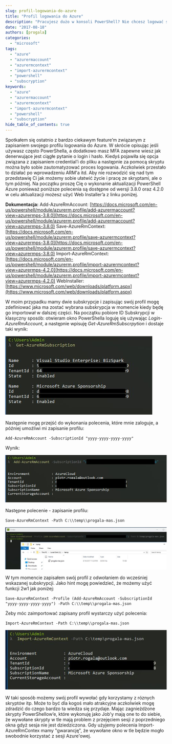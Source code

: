 ```yaml
---
slug: profil-logowania-do-azure
title: "Profil logowania do Azure"
description: "Pracujesz dużo w konsoli PowerShell? Nie chcesz logować się co chwilę? Wykorzystaj plik z kontekstem, który ułatwi Ci pracę z konsolą!"
date: "2017-08-18"
authors: [progala]
categories: 
  - "microsoft"
tags: 
  - "azure"
  - "azurermaccount"
  - "azurermcontext"
  - "import-azurermcontext"
  - "powershell"
  - "subscryption"
keywords:
  - "azure"
  - "azurermaccount"
  - "azurermcontext"
  - "import-azurermcontext"
  - "powershell"
  - "subscryption"
hide_table_of_contents: true
---
```


Spotkałem się ostatnio z bardzo ciekawym feature’m związanym z zapisaniem swojego profilu logowania do Azure. W skrócie opisując jeśli używasz często PowerShella, a dodatkowo masz MFA zapewne wiesz jak denerwujące jest ciągłe pytanie o login i hasło. Kiedyś pojawiła się opcja związana z zapisaniem credential’i do pliku a następnie za pomocą skryptu można było sobie zautomatyzować proces logowania. Aczkolwiek przestało to działać po wprowadzeniu ARM'a itd. Aby nie rozwodzić się nad tym przedstawię Ci jak możemy sobie ułatwić życie i pracę ze skryptami, ale o tym później. Na początku proszę Cię o wykonanie aktualizacji PowerShell Azure ponieważ poniższe polecenia są dostępne od wersji 3.8.0 oraz 4.2.0 w celu aktualizacji możesz użyć Web Installer’a z linku poniżej.

**Dokumentacja:** Add-AzureRmAccount: [https://docs.microsoft.com/en-us/powershell/module/azurerm.profile/add-azurermaccount?view=azurermps-3.8.0](https://docs.microsoft.com/en-us/powershell/module/azurerm.profile/add-azurermaccount?view=azurermps-3.8.0) Save-AzureRmContext: [https://docs.microsoft.com/en-us/powershell/module/azurerm.profile/save-azurermcontext?view=azurermps-3.8.0](https://docs.microsoft.com/en-us/powershell/module/azurerm.profile/save-azurermcontext?view=azurermps-3.8.0) Import-AzureRmContext: [https://docs.microsoft.com/en-us/powershell/module/azurerm.profile/import-azurermcontext?view=azurermps-4.2.0](https://docs.microsoft.com/en-us/powershell/module/azurerm.profile/import-azurermcontext?view=azurermps-4.2.0) WebInstaller: [https://www.microsoft.com/web/downloads/platform.aspx](https://www.microsoft.com/web/downloads/platform.aspx)

<!--truncate-->

W moim przypadku mamy dwie subskrypcje i zapisując swój profil mogę zdefiniować jaka ma zostać wybrana subskrypcja w momencie kiedy będę go importował w dalszej części. Na początku pobiore ID Subskrypcji w klasyczny sposób: otwieram okno PowerShella loguję się używając _Login-AzureRmAccount_, a następnie wpisuję _Get-AzureRmSubscrpytion_ i dostaje taki wynik:

![](images/loginazure1.jpg)

Następnie mogę przejść do wykonania polecenia, które mnie zaloguje, a później umożliwi mi zapisanie profilu:
```
Add-AzureRmAccount -SubscriptionId "yyyy-yyyy-yyyy-yyyy"
```
Wynik:

![](images/loginazure2.jpg)

Następne polecenie - zapisanie profilu:
```
Save-AzureRmContext -Path C:\\temp\\progala-mas.json
```
![](images/loginazure3.jpg)

W tym momencie zapisałem swój profil z odwołaniem do wcześniej wskazanej subskrypcji. Jako hint mogę powiedzieć, że możemy użyć funkcji 2w1 jak poniżej:
```
Save-AzureRmContext -Profile (Add-AzureRmAccount -SubscriptionId "yyyy-yyyy-yyyy-yyyy") -Path C:\\temp\\progala-mas.json
```
Żeby móc zaimportować zapisany profil wystarczy użyć polecenia:
```
Import-AzureRmContext -Path C:\\temp\\progala-mas.json
```
![](images/loginazure4.jpg)

W taki sposób możemy swój profil wywołać gdy korzystamy z róznych skryptów itp. Może to być dla kogoś mało atrakcyjne aczkolwiek mogę zdradzić do czego bardzo ta wiedza się przydaje. Mając zagnieżdżone skrypty PowerShellow’e, które wykonuję jako Job'y mają one to do siebie, że wywołane skrypty w tle mają problem z przejęciem sesji z poprzedniego okna gdyż sesja nie jest dziedziczona. Gdy użyjemy polecenia Import-AzureRmContex mamy "gwarancję", że wywołane okno w tle będzie mogło swobodnie korzystać z sesji Azure'owej.
